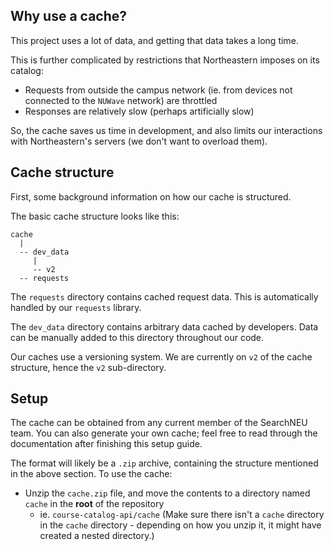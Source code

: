 ## Why use a cache?

This project uses a lot of data, and getting that data takes a long time.

This is further complicated by restrictions that Northeastern imposes on its catalog:

- Requests from outside the campus network (ie. from devices not connected to the `NUWave` network) are throttled
- Responses are relatively slow (perhaps artificially slow)

So, the cache saves us time in development, and also limits our interactions with Northeastern's servers (we don't want to overload them).

## Cache structure

First, some background information on how our cache is structured.

The basic cache structure looks like this:

```
cache
  |
  -- dev_data
     |
     -- v2
  -- requests
```

The `requests` directory contains cached request data. This is automatically handled by our `requests` library.

The `dev_data` directory contains arbitrary data cached by developers. Data can be manually added to this directory throughout our code.

Our caches use a versioning system. We are currently on `v2` of the cache structure, hence the `v2` sub-directory.

## Setup

The cache can be obtained from any current member of the SearchNEU team. You can also generate your own cache; feel free to read through the documentation after finishing this setup guide.

The format will likely be a `.zip` archive, containing the structure mentioned in the above section. To use the cache:

- Unzip the `cache.zip` file, and move the contents to a directory named `cache` in the **root** of the repository
  - ie. `course-catalog-api/cache` (Make sure there isn\'t a `cache` directory in the `cache` directory - depending on how you unzip it, it might have created a nested directory.)
